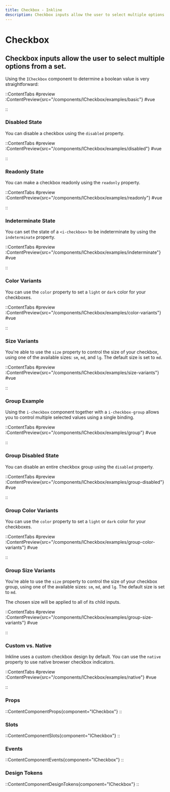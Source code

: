 ```yaml
---
title: Checkbox - Inkline
description: Checkbox inputs allow the user to select multiple options from a set. 
---
```


# Checkbox
## Checkbox inputs allow the user to select multiple options from a set. 

Using the `ICheckbox` component to determine a boolean value is very straightforward:

::ContentTabs
#preview
:ContentPreview{src="/components/ICheckbox/examples/basic"}
#vue
<!-- Autodocs{src="@inkline/inkline/components/ICheckbox/examples/basic.vue" lang="vue"} -->
::

### Disabled State

You can disable a checkbox using the `disabled` property.

::ContentTabs
#preview
:ContentPreview{src="/components/ICheckbox/examples/disabled"}
#vue
<!-- Autodocs{src="@inkline/inkline/components/ICheckbox/examples/disabled.vue" lang="vue"} -->
::

### Readonly State

You can make a checkbox readonly using the `readonly` property.

::ContentTabs
#preview
:ContentPreview{src="/components/ICheckbox/examples/readonly"}
#vue
<!-- Autodocs{src="@inkline/inkline/components/ICheckbox/examples/readonly.vue" lang="vue"} -->
::

### Indeterminate State
You can set the state of a `<i-checkbox>` to be indeterminate by using the `indeterminate` property. 

::ContentTabs
#preview
:ContentPreview{src="/components/ICheckbox/examples/indeterminate"}
#vue
<!-- Autodocs{src="@inkline/inkline/components/ICheckbox/examples/indeterminate.vue" lang="vue"} -->
::

### Color Variants
You can use the `color` property to set a `light` or `dark` color for your checkboxes.

::ContentTabs
#preview
:ContentPreview{src="/components/ICheckbox/examples/color-variants"}
#vue
<!-- Autodocs{src="@inkline/inkline/components/ICheckbox/examples/color-variants.vue" lang="vue"} -->
::


### Size Variants
You're able to use the `size` property to control the size of your checkbox, using one of the available sizes: `sm`, `md`, and `lg`. The default size is set to `md`. 

::ContentTabs
#preview
:ContentPreview{src="/components/ICheckbox/examples/size-variants"}
#vue
<!-- Autodocs{src="@inkline/inkline/components/ICheckbox/examples/size-variants.vue" lang="vue"} -->
::

### Group Example
Using the `i-checkbox` component together with a `i-checkbox-group` allows you to control multiple selected values using a single binding.

::ContentTabs
#preview
:ContentPreview{src="/components/ICheckbox/examples/group"}
#vue
<!-- Autodocs{src="@inkline/inkline/components/ICheckbox/examples/group.vue" lang="vue"} -->
::

### Group Disabled State
You can disable an entire checkbox group using the `disabled` property.

::ContentTabs
#preview
:ContentPreview{src="/components/ICheckbox/examples/group-disabled"}
#vue
<!-- Autodocs{src="@inkline/inkline/components/ICheckbox/examples/group-disabled.vue" lang="vue"} -->
::


### Group Color Variants
You can use the `color` property to set a `light` or `dark` color for your checkboxes.

::ContentTabs
#preview
:ContentPreview{src="/components/ICheckbox/examples/group-color-variants"}
#vue
<!-- Autodocs{src="@inkline/inkline/components/ICheckbox/examples/group-color-variants.vue" lang="vue"} -->
::

### Group Size Variants
You're able to use the `size` property to control the size of your checkbox group, using one of the available sizes: `sm`, `md`, and `lg`. The default size is set to `md`. 

The chosen size will be applied to all of its child inputs.

::ContentTabs
#preview
:ContentPreview{src="/components/ICheckbox/examples/group-size-variants"}
#vue
<!-- Autodocs{src="@inkline/inkline/components/ICheckbox/examples/group-size-variants.vue" lang="vue"} -->
::

### Custom vs. Native
Inkline uses a custom checkbox design by default. You can use the `native` property to use native browser checkbox indicators.

::ContentTabs
#preview
:ContentPreview{src="/components/ICheckbox/examples/native"}
#vue
<!-- Autodocs{src="@inkline/inkline/components/ICheckbox/examples/native.vue" lang="vue"} -->
::


### Props
::ContentComponentProps{component="ICheckbox"}
::

### Slots
::ContentComponentSlots{component="ICheckbox"}
::

### Events
::ContentComponentEvents{component="ICheckbox"}
::

### Design Tokens
::ContentComponentDesignTokens{component="ICheckbox"}
::

